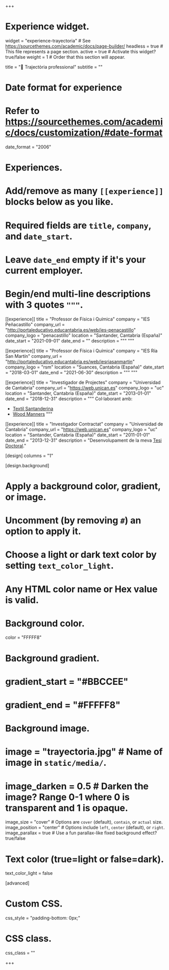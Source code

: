 +++
# Experience widget.
widget = "experience-trayectoria"  # See https://sourcethemes.com/academic/docs/page-builder/
headless = true  # This file represents a page section.
active = true  # Activate this widget? true/false
weight = 1  # Order that this section will appear.

title = "👣 Trajectòria professional"
subtitle = ""

# Date format for experience
#   Refer to https://sourcethemes.com/academic/docs/customization/#date-format
date_format = "2006"

# Experiences.
#   Add/remove as many `[[experience]]` blocks below as you like.
#   Required fields are `title`, `company`, and `date_start`.
#   Leave `date_end` empty if it's your current employer.
#   Begin/end multi-line descriptions with 3 quotes `"""`.
[[experience]]
  title = "Professor de Física i Química"
  company = "IES Peñacastillo"
  company_url = "http://portaleducativo.educantabria.es/web/ies-penacastillo"
  company_logo = "penacastillo"
  location = "Santander, Cantabria (España)"
  date_start = "2021-09-01"
  date_end = ""
  description = """
  """

[[experience]]
  title = "Professor de Física i Química"
  company = "IES Ría San Martín"
  company_url = "http://portaleducativo.educantabria.es/web/iesriasanmartin"
  company_logo = "rsm"
  location = "Suances, Cantabria (España)"
  date_start = "2018-03-01"
  date_end = "2021-06-30"
  description = """
  """

[[experience]]
  title = "Investigador de Projectes"
  company = "Universidad de Cantabria"
  company_url = "https://web.unican.es"
  company_logo = "uc"
  location = "Santander, Cantabria (España)"
  date_start = "2013-01-01"
  date_end = "2018-12-31"
  description = """
  Col·laborant amb:
  
  * [Textil Santanderina](https://textilsantanderina.com)
  * [Wood Manners](https://gratoparquet.com/?locale=es)
  """
  
[[experience]]
  title = "Investigador Contractat"
  company = "Universidad de Cantabria"
  company_url = "https://web.unican.es"
  company_logo = "uc"
  location = "Santander, Cantabria (España)"
  date_start = "2011-01-01"
  date_end = "2013-12-31"
  description = "Desenvolupament de la meva [Tesi Doctoral](http://hdl.handle.net/10902/2782)."
  
[design]
  columns = "1"  
  
[design.background]
  # Apply a background color, gradient, or image.
  #   Uncomment (by removing `#`) an option to apply it.
  #   Choose a light or dark text color by setting `text_color_light`.
  #   Any HTML color name or Hex value is valid.

  # Background color.
  color = "FFFFF8"
  
  # Background gradient.
  # gradient_start = "#BBCCEE"
  # gradient_end = "#FFFFF8"
  
  # Background image.
  # image = "trayectoria.jpg"  # Name of image in `static/media/`.
  # image_darken = 0.5  # Darken the image? Range 0-1 where 0 is transparent and 1 is opaque.
  image_size = "cover"  #  Options are `cover` (default), `contain`, or `actual` size.
  image_position = "center"  # Options include `left`, `center` (default), or `right`.
  image_parallax = true  # Use a fun parallax-like fixed background effect? true/false
  
  # Text color (true=light or false=dark).
  text_color_light = false  

[advanced]
 # Custom CSS. 
 css_style = "padding-bottom: 0px;"
 
 # CSS class.
 css_class = ""  

+++

